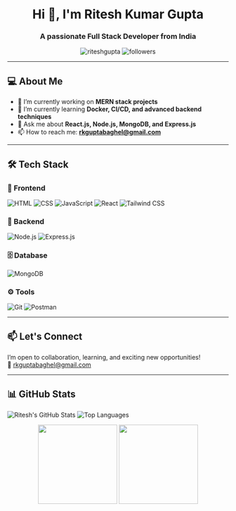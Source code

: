 
<h1 align="center">Hi 👋, I'm Ritesh Kumar Gupta</h1>
<h3 align="center">A passionate Full Stack Developer from India</h3>

<p align="center">
  <img src="https://komarev.com/ghpvc/?username=RiteshSRK&label=Profile%20views&color=0e75b6&style=flat" alt="riteshgupta" />
  <img src="https://img.shields.io/github/followers/RiteshSRK?label=Follow&style=social" alt="followers">
</p>

---

## 💻 About Me

- 🔭 I’m currently working on **MERN stack projects**
- 🌱 I’m currently learning **Docker, CI/CD, and advanced backend techniques**
- 💬 Ask me about **React.js, Node.js, MongoDB, and Express.js**
- 📫 How to reach me: **rkguptabaghel@gmail.com**

---

## 🛠️ Tech Stack

### 🚀 Frontend
![HTML](https://img.shields.io/badge/HTML5-E34F26?logo=html5&logoColor=white)
![CSS](https://img.shields.io/badge/CSS3-1572B6?logo=css3&logoColor=white)
![JavaScript](https://img.shields.io/badge/JavaScript-F7DF1E?logo=javascript&logoColor=black)
![React](https://img.shields.io/badge/React-20232A?logo=react&logoColor=61DAFB)
![Tailwind CSS](https://img.shields.io/badge/Tailwind_CSS-38B2AC?logo=tailwind-css&logoColor=white)

### 🧱 Backend
![Node.js](https://img.shields.io/badge/Node.js-43853D?logo=node.js&logoColor=white)
![Express.js](https://img.shields.io/badge/Express.js-000000?logo=express&logoColor=white)

### 🗄️ Database
![MongoDB](https://img.shields.io/badge/MongoDB-4EA94B?logo=mongodb&logoColor=white)

### ⚙️ Tools
![Git](https://img.shields.io/badge/Git-F05032?logo=git&logoColor=white)
![Postman](https://img.shields.io/badge/Postman-FF6C37?logo=postman&logoColor=white)

---

## 📫 Let's Connect
I’m open to collaboration, learning, and exciting new opportunities!  
📧 [rkguptabaghel@gmail.com](mailto:rkguptabaghel@gmail.com)

---

## 📊 GitHub Stats

![Ritesh's GitHub Stats](https://github-readme-stats.vercel.app/api?username=RiteshSRK&show_icons=true&theme=tokyonight)
![Top Languages](https://github-readme-stats.vercel.app/api/top-langs/?username=RiteshSRK&layout=compact&theme=tokyonight)

<p align="center">
  <img src="https://github-readme-stats.vercel.app/api?username=RiteshSRK&rank_icon=github&show_icons=true&include_all_commits=true&theme=dracula"  height="180"/>
  <img src="https://github-readme-stats.vercel.app/api/top-langs?username=RiteshSRK&layout=donut&theme=dracula&hide_border=false" height="180"/>
 
</p>
